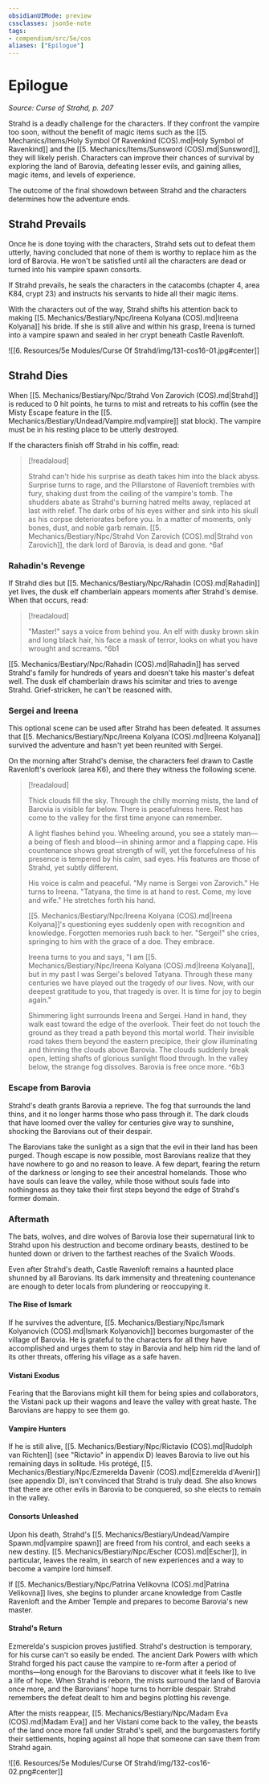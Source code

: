 ```yaml
---
obsidianUIMode: preview
cssclasses: json5e-note
tags:
- compendium/src/5e/cos
aliases: ["Epilogue"]
---
```

# Epilogue
*Source: Curse of Strahd, p. 207* 

Strahd is a deadly challenge for the characters. If they confront the vampire too soon, without the benefit of magic items such as the [[5. Mechanics/Items/Holy Symbol Of Ravenkind (COS).md\|Holy Symbol of Ravenkind]] and the [[5. Mechanics/Items/Sunsword (COS).md\|Sunsword]], they will likely perish. Characters can improve their chances of survival by exploring the land of Barovia, defeating lesser evils, and gaining allies, magic items, and levels of experience.

The outcome of the final showdown between Strahd and the characters determines how the adventure ends.

## Strahd Prevails

Once he is done toying with the characters, Strahd sets out to defeat them utterly, having concluded that none of them is worthy to replace him as the lord of Barovia. He won't be satisfied until all the characters are dead or turned into his vampire spawn consorts.

If Strahd prevails, he seals the characters in the catacombs (chapter 4, area K84, crypt 23) and instructs his servants to hide all their magic items.

With the characters out of the way, Strahd shifts his attention back to making [[5. Mechanics/Bestiary/Npc/Ireena Kolyana (COS).md\|Ireena Kolyana]] his bride. If she is still alive and within his grasp, Ireena is turned into a vampire spawn and sealed in her crypt beneath Castle Ravenloft.

![[6. Resources/5e Modules/Curse Of Strahd/img/131-cos16-01.jpg#center]]

## Strahd Dies

When [[5. Mechanics/Bestiary/Npc/Strahd Von Zarovich (COS).md\|Strahd]] is reduced to 0 hit points, he turns to mist and retreats to his coffin (see the Misty Escape feature in the [[5. Mechanics/Bestiary/Undead/Vampire.md\|vampire]] stat block). The vampire must be in his resting place to be utterly destroyed.

If the characters finish off Strahd in his coffin, read:

> [!readaloud] 
> 
> Strahd can't hide his surprise as death takes him into the black abyss. Surprise turns to rage, and the Pillarstone of Ravenloft trembles with fury, shaking dust from the ceiling of the vampire's tomb. The shudders abate as Strahd's burning hatred melts away, replaced at last with relief. The dark orbs of his eyes wither and sink into his skull as his corpse deteriorates before you. In a matter of moments, only bones, dust, and noble garb remain. [[5. Mechanics/Bestiary/Npc/Strahd Von Zarovich (COS).md\|Strahd von Zarovich]], the dark lord of Barovia, is dead and gone.
^6af

### Rahadin's Revenge

If Strahd dies but [[5. Mechanics/Bestiary/Npc/Rahadin (COS).md\|Rahadin]] yet lives, the dusk elf chamberlain appears moments after Strahd's demise. When that occurs, read:

> [!readaloud] 
> 
> "Master!" says a voice from behind you. An elf with dusky brown skin and long black hair, his face a mask of terror, looks on what you have wrought and screams.
^6b1

[[5. Mechanics/Bestiary/Npc/Rahadin (COS).md\|Rahadin]] has served Strahd's family for hundreds of years and doesn't take his master's defeat well. The dusk elf chamberlain draws his scimitar and tries to avenge Strahd. Grief-stricken, he can't be reasoned with.

### Sergei and Ireena

This optional scene can be used after Strahd has been defeated. It assumes that [[5. Mechanics/Bestiary/Npc/Ireena Kolyana (COS).md\|Ireena Kolyana]] survived the adventure and hasn't yet been reunited with Sergei.

On the morning after Strahd's demise, the characters feel drawn to Castle Ravenloft's overlook (area K6), and there they witness the following scene.

> [!readaloud] 
> 
> Thick clouds fill the sky. Through the chilly morning mists, the land of Barovia is visible far below. There is peacefulness here. Rest has come to the valley for the first time anyone can remember.
> 
> A light flashes behind you. Wheeling around, you see a stately man—a being of flesh and blood—in shining armor and a flapping cape. His countenance shows great strength of will, yet the forcefulness of his presence is tempered by his calm, sad eyes. His features are those of Strahd, yet subtly different.
> 
> His voice is calm and peaceful. "My name is Sergei von Zarovich." He turns to Ireena. "Tatyana, the time is at hand to rest. Come, my love and wife." He stretches forth his hand.
> 
> [[5. Mechanics/Bestiary/Npc/Ireena Kolyana (COS).md\|Ireena Kolyana]]'s questioning eyes suddenly open with recognition and knowledge. Forgotten memories rush back to her. "Sergei!" she cries, springing to him with the grace of a doe. They embrace.
> 
> Ireena turns to you and says, "I am [[5. Mechanics/Bestiary/Npc/Ireena Kolyana (COS).md\|Ireena Kolyana]], but in my past I was Sergei's beloved Tatyana. Through these many centuries we have played out the tragedy of our lives. Now, with our deepest gratitude to you, that tragedy is over. It is time for joy to begin again."
> 
> Shimmering light surrounds Ireena and Sergei. Hand in hand, they walk east toward the edge of the overlook. Their feet do not touch the ground as they tread a path beyond this mortal world. Their invisible road takes them beyond the eastern precipice, their glow illuminating and thinning the clouds above Barovia. The clouds suddenly break open, letting shafts of glorious sunlight flood through. In the valley below, the strange fog dissolves. Barovia is free once more.
^6b3

### Escape from Barovia

Strahd's death grants Barovia a reprieve. The fog that surrounds the land thins, and it no longer harms those who pass through it. The dark clouds that have loomed over the valley for centuries give way to sunshine, shocking the Barovians out of their despair.

The Barovians take the sunlight as a sign that the evil in their land has been purged. Though escape is now possible, most Barovians realize that they have nowhere to go and no reason to leave. A few depart, fearing the return of the darkness or longing to see their ancestral homelands. Those who have souls can leave the valley, while those without souls fade into nothingness as they take their first steps beyond the edge of Strahd's former domain.

### Aftermath

The bats, wolves, and dire wolves of Barovia lose their supernatural link to Strahd upon his destruction and become ordinary beasts, destined to be hunted down or driven to the farthest reaches of the Svalich Woods.

Even after Strahd's death, Castle Ravenloft remains a haunted place shunned by all Barovians. Its dark immensity and threatening countenance are enough to deter locals from plundering or reoccupying it.

#### The Rise of Ismark

If he survives the adventure, [[5. Mechanics/Bestiary/Npc/Ismark Kolyanovich (COS).md\|Ismark Kolyanovich]] becomes burgomaster of the village of Barovia. He is grateful to the characters for all they have accomplished and urges them to stay in Barovia and help him rid the land of its other threats, offering his village as a safe haven.

#### Vistani Exodus

Fearing that the Barovians might kill them for being spies and collaborators, the Vistani pack up their wagons and leave the valley with great haste. The Barovians are happy to see them go.

#### Vampire Hunters

If he is still alive, [[5. Mechanics/Bestiary/Npc/Rictavio (COS).md\|Rudolph van Richten]] (see "Rictavio" in appendix D) leaves Barovia to live out his remaining days in solitude. His protégé, [[5. Mechanics/Bestiary/Npc/Ezmerelda Davenir (COS).md\|Ezmerelda d'Avenir]] (see appendix D), isn't convinced that Strahd is truly dead. She also knows that there are other evils in Barovia to be conquered, so she elects to remain in the valley.

#### Consorts Unleashed

Upon his death, Strahd's [[5. Mechanics/Bestiary/Undead/Vampire Spawn.md\|vampire spawn]] are freed from his control, and each seeks a new destiny. [[5. Mechanics/Bestiary/Npc/Escher (COS).md\|Escher]], in particular, leaves the realm, in search of new experiences and a way to become a vampire lord himself.

If [[5. Mechanics/Bestiary/Npc/Patrina Velikovna (COS).md\|Patrina Velikovna]] lives, she begins to plunder arcane knowledge from Castle Ravenloft and the Amber Temple and prepares to become Barovia's new master.

#### Strahd's Return

Ezmerelda's suspicion proves justified. Strahd's destruction is temporary, for his curse can't so easily be ended. The ancient Dark Powers with which Strahd forged his pact cause the vampire to re-form after a period of months—long enough for the Barovians to discover what it feels like to live a life of hope. When Strahd is reborn, the mists surround the land of Barovia once more, and the Barovians' hope turns to horrible despair. Strahd remembers the defeat dealt to him and begins plotting his revenge.

After the mists reappear, [[5. Mechanics/Bestiary/Npc/Madam Eva (COS).md\|Madam Eva]] and her Vistani come back to the valley, the beasts of the land once more fall under Strahd's spell, and the burgomasters fortify their settlements, hoping against all hope that someone can save them from Strahd again.

![[6. Resources/5e Modules/Curse Of Strahd/img/132-cos16-02.png#center]]